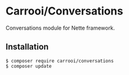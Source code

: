 # Carrooi/Conversations

Conversations module for Nette framework.

## Installation

```
$ composer require carrooi/conversations
$ composer update
```
